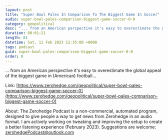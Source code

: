 ```yaml
---
layout: post
title: "Super Bowl Pales In Comparison To The Biggest Game In Soccer"
audio: super-bowl-pales-comparison-biggest-game-soccer-0-0
category: geopolitical
desc: "... from an American perspective it's easy to overestimate the global appeal of the biggest game in (American) football..."
duration: 00:01:21
length: 81
datetime: Sat, 11 Feb 2023 12:35:00 +0000
tags: podcast
guid: super-bowl-pales-comparison-biggest-game-soccer-0-0
order: 0
---
```

... from an American perspective it's easy to overestimate the global appeal of the biggest game in (American) football...

Link: [https://www.zerohedge.com/geopolitical/super-bowl-pales-comparison-biggest-game-soccer-0](https://www.zerohedge.com/geopolitical/super-bowl-pales-comparison-biggest-game-soccer-0)

About: The Zerohedge Podcast is a non-commercial, automated program, designed to give people a way to get news from Zerohedge in an audio format.  I am actively working on tweaking and improving the setup to create a better listening experience (February 2023).  Suggestions are welcome: [zerohedgePodcast@outlook.com](mailto:zerohedgePodcast@outlook.com)